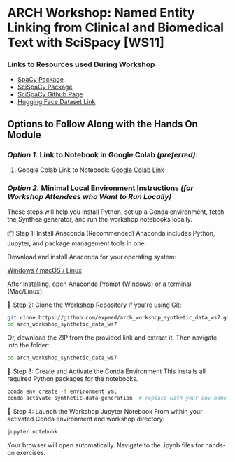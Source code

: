 # ARCH Workshop: Named Entity Linking from Clinical and Biomedical Text with SciSpacy [WS11]

### Links to Resources used During Workshop

- [SpaCy Package](https://spacy.io/)
- [SciSpaCy Package](https://allenai.github.io/scispacy/)
- [SciSpaCy Github Page](https://github.com/allenai/scispacy)
- [Hugging Face Dataset Link](https://huggingface.co/datasets/AGBonnet/augmented-clinical-notes)

## Options to Follow Along with the Hands On Module

### *Option 1.* Link to Notebook in Google Colab *(preferred)*:
1. Google Colab Link to Notebook: [Google Colab Link](https://colab.research.google.com/github/btwooton/arch_workshop_scispacy_entity_linking_ws11/blob/main/workshop_notebook.ipynb)

### *Option 2.* Minimal Local Environment Instructions *(for Workshop Attendees who Want to Run Locally)* 

These steps will help you install Python, set up a Conda environment, fetch the Synthea generator, and run the workshop notebooks locally.

📦 Step 1: Install Anaconda (Recommended)
Anaconda includes Python, Jupyter, and package management tools in one.

Download and install Anaconda for your operating system:

[Windows / macOS / Linux](https://www.anaconda.com/download)

After installing, open Anaconda Prompt (Windows) or a terminal (Mac/Linux).

📂 Step 2: Clone the Workshop Repository
If you're using Git:

```bash
git clone https://github.com/expmed/arch_workshop_synthetic_data_ws7.git
cd arch_workshop_synthetic_data_ws7
```
Or, download the ZIP from the provided link and extract it. Then navigate into the folder:

```bash
cd arch_workshop_synthetic_data_ws7
```
🧪 Step 3: Create and Activate the Conda Environment
This installs all required Python packages for the notebooks.

```bash
conda env create -f environment.yml
conda activate synthetic-data-generation  # replace with your env name if different
```

📓 Step 4: Launch the Workshop Jupyter Notebook
From within your activated Conda environment and workshop directory:

```bash
jupyter notebook
```
Your browser will open automatically. Navigate to the .ipynb files for hands-on exercises. 